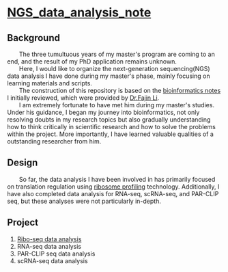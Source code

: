 # **[NGS_data_analysis_note](https://github.com/Zheyu-Ding/NGS_data_analysis_note/)**
## **Background**
&emsp;&emsp;The three tumultuous years of my master's program are coming to an end, and the result of my PhD application remains unknown. <br> 
&emsp;&emsp;Here, I would like to organize the next-generation sequencing(NGS) data analysis I have done during my master's phase, mainly focusing on learning materials and scripts. <br>
&emsp;&emsp;The construction of this repository is based on the [bioinformatics notes](https://github.com/Zheyu-Ding/NGS-data-analysis) I initially reviewed, which were provided by [Dr.Fajin Li](https://scholar.google.com/citations?hl=en&user=Vj3JwOkAAAAJ). <br>
&emsp;&emsp;I am extremely fortunate to have met him during my master's studies. Under his guidance, I began my journey into bioinformatics, not only resolving doubts in my research topics but also gradually understanding how to think critically in scientific research and how to solve the problems within the project. More importantly, I have learned valuable qualities of a outstanding researcher from him.

## **Design**
&emsp;&emsp;So far, the data analysis I have been involved in has primarily focused on translation regulation using [ribosome profiling](https://en.wikipedia.org/wiki/Ribosome_profiling) technology. Additionally, I have also completed data analysis for RNA-seq, scRNA-seq, and PAR-CLIP seq, but these analyses were not particularly in-depth.

## **Project**
1. [Ribo-seq data analysis](https://github.com/Zheyu-Ding/NGS_data_analysis_note/blob/main/Projects/Ribo-seq.md)
2. RNA-seq data analysis
3. PAR-CLIP seq data analysis
4. scRNA-seq data analysis